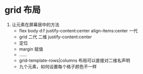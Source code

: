 # grid 布局
1. 让元素在屏幕居中的方法
    - flex body d:f justify-content:center align-items:center  一代
    - grid 二代 二维 justify-content:center 
    - 定位
    - margin 赋值
    - ......
    - grid-template-rows|columns  布局可以直接对二维名声明
    - 九个元素，如何设置每个格子颜色不一样